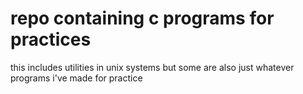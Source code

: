 # repo containing c programs for practices

this includes utilities in unix systems
but some are also just whatever programs i've made
for practice
